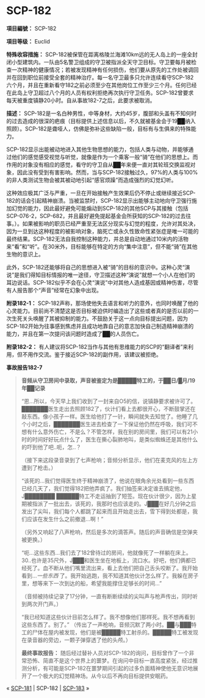 # SCP-182
                        


**項目編號：** SCP-182

**項目等级：** Euclid

**特殊收容措施：** SCP-182被保管在距离格陵兰海滩10km远的无人岛上的一座全封闭小型建筑内。一队由5名警卫组成的守卫被指派全天守卫目标。守卫要每月被检查一次精神的健康情况；若被发现精神有任何损伤，他们要从原先的工作处被调回并在回到职位前接受全套的精神治疗。每一名守卫最多只允许连续看守SCP-182六个月，并且在重新看守182之前必须至少在其他岗位工作至少三个月。任何已经在此岛上守卫超过八个月的人员有权利拒绝再次执行守卫任务。SCP-182曾要求每天被重度镇静20小时。自从事故182-7之后，此要求被取消。

**描述：** SCP-182是一名白种男性，中等身材，大约45岁，腹部和头盖有不知何时的过去造成的很深的疤痕（目标提供上述信息以后，不久就被基金会于19██纳入照顾）。SCP-182是聋哑人，仿佛是弥补这些缺陷一般，目标有与生俱来的特殊能力。

SCP-182显示出能被动地进入其他生物思想的能力，包括人类与动物，并能够通过他们的感觉感受视觉与听觉，就像是作为一个乘客一般“骑”在他们的思想上。而作用的对象没有相应的感觉，看守的守卫自从██年来便一直对其轮班交换监视对象，因此没有受到有害影响。然而，当与SCP-182接触过久，97%的人类与100%的非人类测试生物会被其被动地引起“感官烦躁”而造成强烈的幻觉幻听。

这种效应极其广泛与严重，一旦在开始接触产生效果后仍不停止或继续接近SCP-182的话会引起精神崩溃。当被监禁时，SCP-182显示出能够主动地向守卫强行施加幻觉的能力，因此最好避免可能煽动到SCP-182的其他SCP与其接触（包括SCP-076-2，SCP-682，并且最好避免提起基金会所获知的SCP-182的过去往事。）。如果被影响的职员已经严重至无法区分现实与幻觉的程度，允许对其处决，因为一旦到达这种程度的被影响对象，脑死亡或永久性致命性紧张症是唯一可能的最终结果。SCP-182无法自我控制这种能力，并总是自动地通过10米内的活物来“看”和“听”。在30米外，目标能够在特定的方向“集中注意”，但不能“骑”在其他生物的意识上。

此外，SCP-182还能够将自己的思想进入被“骑”的目标的意识中。这种心灵“演说”是我们得知目标情报的唯一途径，守卫描述这种“演说”就想一个小人在他们的耳边说话。SCP-182似乎不会在心灵“演说”中对其他人造成基因或精神伤害，尽管有人报告那个“声音”经常在幻象中出现。

**附录182-1：** SCP-182声称，那场使他失去语言和听力的意外，也同时唤醒了他的心灵能力。目前尚不清楚这是否目标被迫供时编造出了这些或者真的是否以前的一次生死关头唤醒了其被抑制的能力。不鼓励关于这一点向目标提出问题，因为SCP-182开始为往事感到焦虑并且成功地靠自己的意志加快自己制造精神崩溃的能力，并且在第一次提问该问题时造成了██的人员伤亡。

**附录182-2：** 有人建议将SCP-182当作与其他有思维能力的SCP的“翻译者”来利用，但不用作交流。鉴于接近SCP-182的副作用，该建议被拒绝。

**事故报告182-7** 


> **音频从守卫房间中录取，声音被鉴定为是█████特工的，于██日/█月/19年██记录** 
> 
> “恩…所以，今天早上我们收到了一封来自O5的信，说镇静要求被许可了。███████医生走出去照顾182了，伙计们看上去都很开心，不断鼓掌还在敲东西。像小孩子一样。医生给他打了一针，瞬间就失去知觉了。他睡了几个小时之后，███████医生进去检查了一下保证他仍然在呼吸，我们可不想有什么意外伤亡，不是么？不管怎样，我在别的房间里，我们可以有21小时的时间好好玩点什么了，医生在撕心裂肺地叫，是类似蜘蛛还是其他什么的吓到他了吧..呃，怎..？
> 
> （接下来这段录音录到了七声枪响；音频分析显示，他们在麦克风的左上方遭到了枪击。）
> 
> “该死的…我们觉得医生终于精神崩溃了，他说在眼角余光处看到一些东西已经几天了，我们觉得182把他弄疯了。我们抽签来决定谁去搞定他，J████████ ██████特工不走运抽到了短签。现在伙计很少，因为上星期被指派了一批出去，该死的，我那时也应该走的。J███在好几分钟之后发出了尖叫，我们每个人都跳了起来而且开始走出去，雪下得到处都是，我们应该在发生什么之前撤退…啊！”
> 
> （另外又响起了八声枪响，然后是多次的滴答声。随后的声音确信是空弹夹被更换。）
> 
> “呃…这些东西…我们去了182曾待过的房间，他就像死了一样躺在床上。30..也许是35尺外，J███和医生坐在地板上，流口水。好吧，他们俩都已经死了。血不断从他们嘴里流出来，看上去他们把自己舌头咬断了。我开始看到…*一些东西* 了。我开始逃跑，我不知道其他伙计怎么样了。我躲在房子里，想等来下一次到达的船，希望我能撑住足够长的时间…”
> 
> （音频被持续记录了17分钟，一直有断断续续的尖叫声与枪声传出，同时听到两次开门声。）
> 
> “我已经知道这些伙计目前怎么样了。我不想像他们那样死。我不想再看到这些东西了。别了。”
（传出了一声枪响，音频沉默了两小时。██与███特工的尸体在屋内被发现，他们是被█████特工射杀的。█████特工被发现在录音器的旁边，一颗子弹穿透了他的头颅。）
> 
> **最终事故报告：** 随后经过替补人员对SCP-182的询问，目标曾作了一个非常恐怖、简直不是这个世界上的噩梦。在询问中目标一直高度紧张，经过推测分析，有可能是SCP-182在噩梦期间引起的过多负面精神使他无意识地展开了一个极大的幻觉精神场。从今以后不再向目标提供安眠药。
> 



« [SCP-181](/scp-181) | SCP-182 | [SCP-183](/scp-183) »





                    